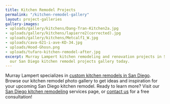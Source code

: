 ```yaml
---
title: Kitchen Remodel Projects
permalink: "/kitchen-remodel-gallery"
layout: project-galleries
gallery-images:
- uploads/gallery/kitchens/Dang-Tran-Kitchen2a.jpg
- uploads/gallery/kitchens/lapierre2(corrected).jpg
- uploads/gallery/kitchens/Metcalf1_W.jpg
- uploads/cava-621-i-ave-KD-34.jpg
- uploads/Hood-Ghosn.png
- uploads/tufaro-kitchen-remodel-after.jpg
excerpt: Murray Lampert kitchen remodeling and renovation projects in San Diego. View
  our San Diego kitchen remodel projects gallery today.
---
```


Murray Lampert specializes in [custom kitchen remodels in San Diego](/san-diego-kitchen-remodeling-services). Browse our kitchen remodel photo gallery to get ideas and inspiration for your upcoming San Diego kitchen remodel. Ready to learn more? Visit our [San Diego kitchen remodeling](/san-diego-kitchen-remodeling-services) services page, or [contact us](#quick-contact) for a free consultation!
